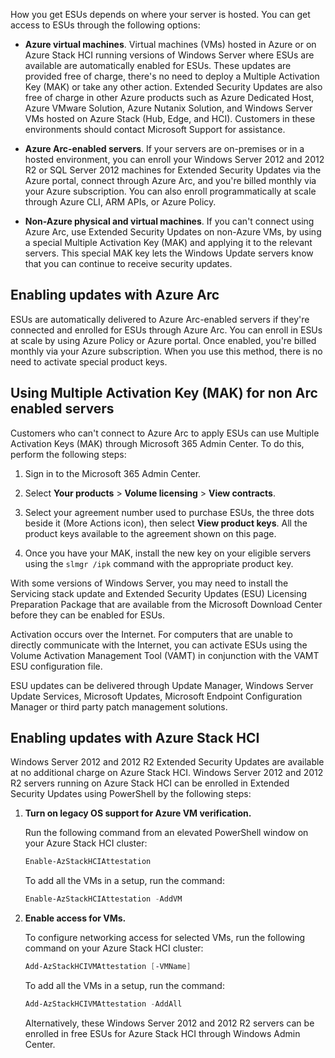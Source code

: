 How you get ESUs depends on where your server is hosted. You can get access to ESUs through the following options:

- **Azure virtual machines**. Virtual machines (VMs) hosted in Azure or on Azure Stack HCI running versions of Windows Server where ESUs are available are automatically enabled for ESUs. These updates are provided free of charge, there's no need to deploy a Multiple Activation Key (MAK) or take any other action. Extended Security Updates are also free of charge in other Azure products such as Azure Dedicated Host, Azure VMware Solution, Azure Nutanix Solution, and Windows Server VMs hosted on Azure Stack (Hub, Edge, and HCI). Customers in these environments should contact Microsoft Support for assistance.

- **Azure Arc-enabled servers**. If your servers are on-premises or in a hosted environment, you can enroll your Windows Server 2012 and 2012 R2 or SQL Server 2012 machines for Extended Security Updates via the Azure portal, connect through Azure Arc, and you're billed monthly via your Azure subscription. You can also enroll programmatically at scale through Azure CLI, ARM APIs, or Azure Policy.

- **Non-Azure physical and virtual machines**. If you can't connect using Azure Arc, use Extended Security Updates on non-Azure VMs, by using a special Multiple Activation Key (MAK) and applying it to the relevant servers. This special MAK key lets the Windows Update servers know that you can continue to receive security updates.

## Enabling updates with Azure Arc

ESUs are automatically delivered to Azure Arc-enabled servers if they're connected and enrolled for ESUs through Azure Arc. You can enroll in ESUs at scale by using Azure Policy or Azure portal. Once enabled, you're billed monthly via your Azure subscription. When you use this method, there is no need to activate special product keys.

## Using Multiple Activation Key (MAK) for non Arc enabled servers

Customers who can't connect to Azure Arc to apply ESUs can use Multiple Activation Keys (MAK) through Microsoft 365 Admin Center. To do this, perform the following steps:

1. Sign in to the Microsoft 365 Admin Center.

1. Select **Your products** > **Volume licensing** > **View contracts**.

1. Select your agreement number used to purchase ESUs, the three dots beside it (More Actions icon), then select **View product keys**. All the product keys available to the agreement shown on this page.

1. Once you have your MAK, install the new key on your eligible servers using the `slmgr /ipk` command with the appropriate product key.

With some versions of Windows Server, you may need to install the Servicing stack update and Extended Security Updates (ESU) Licensing Preparation Package that are available from the Microsoft Download Center before they can be enabled for ESUs.

Activation occurs over the Internet. For computers that are unable to directly communicate with the Internet, you can activate ESUs using the Volume Activation Management Tool (VAMT) in conjunction with the VAMT ESU configuration file.

ESU updates can be delivered through Update Manager, Windows Server Update Services, Microsoft Updates, Microsoft Endpoint Configuration Manager or third party patch management solutions.

## Enabling updates with Azure Stack HCI

Windows Server 2012 and 2012 R2 Extended Security Updates are available at no additional charge on Azure Stack HCI. Windows Server 2012 and 2012 R2 servers running on Azure Stack HCI can be enrolled in Extended Security Updates using PowerShell by the following steps:

1. **Turn on legacy OS support for Azure VM verification.**

   Run the following command from an elevated PowerShell window on your Azure Stack HCI cluster:

   ```powershell
   Enable-AzStackHCIAttestation
   ```

   To add all the VMs in a setup, run the command:

    ```powershell
    Enable-AzStackHCIAttestation -AddVM
    ```

1. **Enable access for VMs.**

   To configure networking access for selected VMs, run the following command on your Azure Stack HCI cluster:

   ```powershell
   Add-AzStackHCIVMAttestation [-VMName]
   ```

   To add all the VMs in a setup, run the command:

   ```powershell
   Add-AzStackHCIVMAttestation -AddAll
   ```

   Alternatively, these Windows Server 2012 and 2012 R2 servers can be enrolled in free ESUs for Azure Stack HCI through Windows Admin Center.
